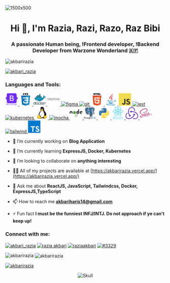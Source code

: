 ![1500x500](https://github.com/akbarirazia/akbarirazia/assets/66347282/2d2eb526-4741-4175-b4db-084f635bb47d)



<h1 align="center" >  Hi 👋, I'm Razia, Razi, Razo, Raz Bibi</h1>

<h3 align="center">A passionate Human being, !Frontend developer, !Backend Developer from Warzone Wonderland 🇦🇫</h3>




<p align="left"> <img src="https://komarev.com/ghpvc/?username=akbarirazia&label=Profile%20views&color=0e75b6&style=flat" alt="akbarirazia" /> </p>


<p align="left"> <a href="https://twitter.com/akbari_razia" target="blank"><img src="https://img.shields.io/twitter/follow/akbari_razia?logo=twitter&style=for-the-badge" alt="akbari_razia" /></a> </p>
<h3 align="left">Languages and Tools:</h3>
<p align="left"> <a href="https://getbootstrap.com" target="_blank" rel="noreferrer"> <img src="https://raw.githubusercontent.com/devicons/devicon/master/icons/bootstrap/bootstrap-plain-wordmark.svg" alt="bootstrap" width="40" height="40"/> </a> <a href="https://www.w3schools.com/css/" target="_blank" rel="noreferrer"> <img src="https://raw.githubusercontent.com/devicons/devicon/master/icons/css3/css3-original-wordmark.svg" alt="css3" width="40" height="40"/> </a> <a href="https://www.docker.com/" target="_blank" rel="noreferrer"> <img src="https://raw.githubusercontent.com/devicons/devicon/master/icons/docker/docker-original-wordmark.svg" alt="docker" width="40" height="40"/> </a> <a href="https://expressjs.com" target="_blank" rel="noreferrer"> <img src="https://raw.githubusercontent.com/devicons/devicon/master/icons/express/express-original-wordmark.svg" alt="express" width="40" height="40"/> </a> <a href="https://www.figma.com/" target="_blank" rel="noreferrer"> <img src="https://www.vectorlogo.zone/logos/figma/figma-icon.svg" alt="figma" width="40" height="40"/> </a> <a href="https://git-scm.com/" target="_blank" rel="noreferrer"> <img src="https://www.vectorlogo.zone/logos/git-scm/git-scm-icon.svg" alt="git" width="40" height="40"/> </a> <a href="https://www.w3.org/html/" target="_blank" rel="noreferrer"> <img src="https://raw.githubusercontent.com/devicons/devicon/master/icons/html5/html5-original-wordmark.svg" alt="html5" width="40" height="40"/> </a> <a href="https://www.java.com" target="_blank" rel="noreferrer"> <img src="https://raw.githubusercontent.com/devicons/devicon/master/icons/java/java-original.svg" alt="java" width="40" height="40"/> </a> <a href="https://developer.mozilla.org/en-US/docs/Web/JavaScript" target="_blank" rel="noreferrer"> <img src="https://raw.githubusercontent.com/devicons/devicon/master/icons/javascript/javascript-original.svg" alt="javascript" width="40" height="40"/> </a> <a href="https://jestjs.io" target="_blank" rel="noreferrer"> <img src="https://www.vectorlogo.zone/logos/jestjsio/jestjsio-icon.svg" alt="jest" width="40" height="40"/> </a> <a href="https://kubernetes.io" target="_blank" rel="noreferrer"> <img src="https://www.vectorlogo.zone/logos/kubernetes/kubernetes-icon.svg" alt="kubernetes" width="40" height="40"/> </a> <a href="https://www.linux.org/" target="_blank" rel="noreferrer"> <img src="https://raw.githubusercontent.com/devicons/devicon/master/icons/linux/linux-original.svg" alt="linux" width="40" height="40"/> </a> <a href="https://mochajs.org" target="_blank" rel="noreferrer"> <img src="https://www.vectorlogo.zone/logos/mochajs/mochajs-icon.svg" alt="mocha" width="40" height="40"/> </a> <a href="https://nodejs.org" target="_blank" rel="noreferrer"> <img src="https://raw.githubusercontent.com/devicons/devicon/master/icons/nodejs/nodejs-original-wordmark.svg" alt="nodejs" width="40" height="40"/> </a> <a href="https://www.postgresql.org" target="_blank" rel="noreferrer"> <img src="https://raw.githubusercontent.com/devicons/devicon/master/icons/postgresql/postgresql-original-wordmark.svg" alt="postgresql" width="40" height="40"/> </a> <a href="https://www.python.org" target="_blank" rel="noreferrer"> <img src="https://raw.githubusercontent.com/devicons/devicon/master/icons/python/python-original.svg" alt="python" width="40" height="40"/> </a> <a href="https://reactjs.org/" target="_blank" rel="noreferrer"> <img src="https://raw.githubusercontent.com/devicons/devicon/master/icons/react/react-original-wordmark.svg" alt="react" width="40" height="40"/> </a> <a href="https://redux.js.org" target="_blank" rel="noreferrer"> <img src="https://raw.githubusercontent.com/devicons/devicon/master/icons/redux/redux-original.svg" alt="redux" width="40" height="40"/> </a> <a href="https://sass-lang.com" target="_blank" rel="noreferrer"> <img src="https://raw.githubusercontent.com/devicons/devicon/master/icons/sass/sass-original.svg" alt="sass" width="40" height="40"/> </a> <a href="https://tailwindcss.com/" target="_blank" rel="noreferrer"> <img src="https://www.vectorlogo.zone/logos/tailwindcss/tailwindcss-icon.svg" alt="tailwind" width="40" height="40"/> </a> <a href="https://www.typescriptlang.org/" target="_blank" rel="noreferrer"> <img src="https://raw.githubusercontent.com/devicons/devicon/master/icons/typescript/typescript-original.svg" alt="typescript" width="40" height="40"/> </a> </p> 

- 🔭 I’m currently working on **Blog Application**

- 🌱 I’m currently learning **ExpressJS, Docker, Kubernetes**

- 👯 I’m looking to collaborate on **anything interesting**

- 👨‍💻 All of my projects are available at [https://akbarirazia.vercel.app/](https://akbarirazia.vercel.app/)

- 💬 Ask me about **ReactJS, JavaScript, Tailwindcss, Docker, ExpressJS,TypeScript**

- 📫 How to reach me **akbariharis14@gmail.com**

- ⚡ Fun fact **I must be the funniest INFJ/INTJ. Do not approach if ye can't keep up!**

<h3 align="left">Connect with me:</h3>
<p align="left">
<a href="https://twitter.com/akbari_razia" target="blank"><img align="center" src="https://raw.githubusercontent.com/rahuldkjain/github-profile-readme-generator/master/src/images/icons/Social/twitter.svg" alt="akbari_razia" height="30" width="40" /></a>
<a href="https://linkedin.com/in/razia-akbari-19b5271b0" target="blank"><img align="center" src="https://raw.githubusercontent.com/rahuldkjain/github-profile-readme-generator/master/src/images/icons/Social/linked-in-alt.svg" alt="razia akbari" height="30" width="40" /></a>
<a href="https://codesandbox.com/raziaakbari" target="blank"><img align="center" src="https://raw.githubusercontent.com/rahuldkjain/github-profile-readme-generator/master/src/images/icons/Social/codesandbox.svg" alt="raziaakbari" height="30" width="40" /></a>
<a href="https://discord.gg/#3329" target="blank"><img align="center" src="https://raw.githubusercontent.com/rahuldkjain/github-profile-readme-generator/master/src/images/icons/Social/discord.svg" alt="#3329" height="30" width="40" /></a>
</p>



<p><img align="left" src="https://github-readme-stats.vercel.app/api/top-langs?username=akbarirazia&show_icons=true&locale=en&layout=compact" alt="akbarirazia" /></p>

<p>&nbsp;<img align="center" src="https://github-readme-stats.vercel.app/api?username=akbarirazia&show_icons=true&locale=en" alt="akbarirazia" /></p>

<p align="left"> <a href="https://github.com/ryo-ma/github-profile-trophy"><img src="https://github-profile-trophy.vercel.app/?username=akbarirazia" alt="akbarirazia" /></a> </p>

<p align="center">



  <img src="https://github.com/akbarirazia/akbarirazia/assets/66347282/e5599390-7e4c-4119-b9cc-b4272a365676" alt="Skull" width="70" height="70">
</p>
